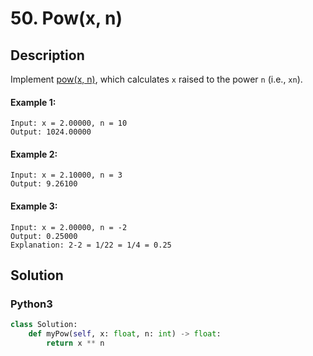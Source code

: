 # 50. Pow(x, n)

## Description
Implement [pow(x, n)](http://www.cplusplus.com/reference/valarray/pow/), which calculates `x` raised to the power `n` (i.e., `xn`).

#### Example 1:
```
Input: x = 2.00000, n = 10
Output: 1024.00000
```

#### Example 2:
```
Input: x = 2.10000, n = 3
Output: 9.26100
```

#### Example 3:
```
Input: x = 2.00000, n = -2
Output: 0.25000
Explanation: 2-2 = 1/22 = 1/4 = 0.25
```


## Solution

### Python3
```python
class Solution:
    def myPow(self, x: float, n: int) -> float:
        return x ** n
```
